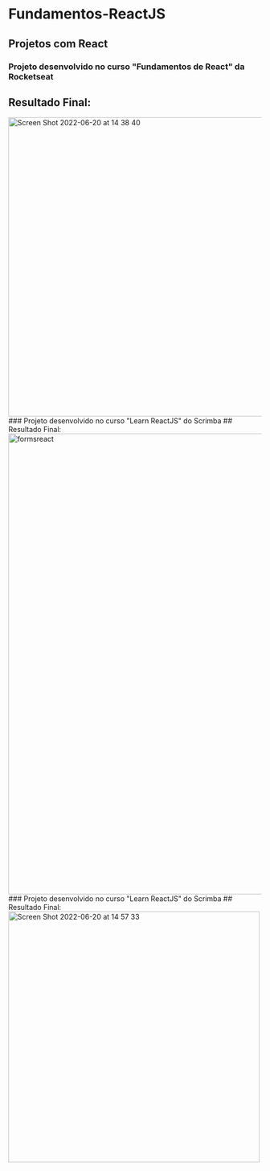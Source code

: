 # Fundamentos-ReactJS
## Projetos com React
### Projeto desenvolvido no curso "Fundamentos de React" da Rocketseat
## Resultado Final: 
<img width="596" alt="Screen Shot 2022-06-20 at 14 38 40" src="https://user-images.githubusercontent.com/70964544/174655512-ca7ca96e-157c-44d4-a73c-78743338d843.png">
### Projeto desenvolvido no curso "Learn ReactJS" do Scrimba
## Resultado Final: 
<img width="918" alt="formsreact" src="https://user-images.githubusercontent.com/70964544/174655923-579be686-219c-42a5-836d-12410d148b8c.png">
### Projeto desenvolvido no curso "Learn ReactJS" do Scrimba
## Resultado Final: 
<img width="500" alt="Screen Shot 2022-06-20 at 14 57 33" src="https://user-images.githubusercontent.com/70964544/174656553-d9ca4913-556b-4463-af4b-d79c3fa9bec6.png">
